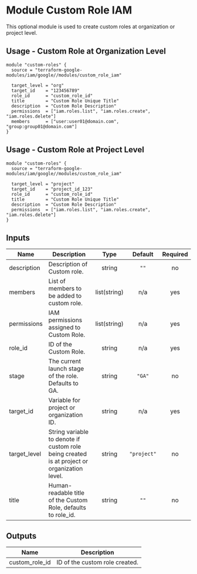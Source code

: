 # Module Custom Role IAM

This optional module is used to create custom roles at organization or project level.

## Usage - Custom Role at Organization Level

```hcl
module "custom-roles" {
  source = "terraform-google-modules/iam/google//modules/custom_role_iam"

  target_level = "org"
  target_id    = "123456789"
  role_id      = "custom_role_id"
  title        = "Custom Role Unique Title"
  description  = "Custom Role Description"
  permissions  = ["iam.roles.list", "iam.roles.create", "iam.roles.delete"]
  members      = ["user:user01@domain.com", "group:group01@domain.com"]
}
```

## Usage - Custom Role at Project Level

```hcl
module "custom-roles" {
  source = "terraform-google-modules/iam/google//modules/custom_role_iam"

  target_level = "project"
  target_id    = "project_id_123"
  role_id      = "custom_role_id"
  title        = "Custom Role Unique Title"
  description  = "Custom Role Description"
  permissions  = ["iam.roles.list", "iam.roles.create", "iam.roles.delete"]
}
```

<!-- BEGINNING OF PRE-COMMIT-TERRAFORM DOCS HOOK -->
## Inputs

| Name | Description | Type | Default | Required |
|------|-------------|:----:|:-----:|:-----:|
| description | Description of Custom role. | string | `""` | no |
| members | List of members to be added to custom role. | list(string) | n/a | yes |
| permissions | IAM permissions assigned to Custom Role. | list(string) | n/a | yes |
| role\_id | ID of the Custom Role. | string | n/a | yes |
| stage | The current launch stage of the role. Defaults to GA. | string | `"GA"` | no |
| target\_id | Variable for project or organization ID. | string | n/a | yes |
| target\_level | String variable to denote if custom role being created is at project or organization level. | string | `"project"` | no |
| title | Human-readable title of the Custom Role, defaults to role_id. | string | `""` | no |

## Outputs

| Name | Description |
|------|-------------|
| custom\_role\_id | ID of the custom role created. |

<!-- END OF PRE-COMMIT-TERRAFORM DOCS HOOK -->

